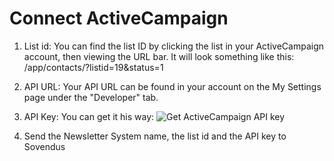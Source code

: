 # Connect ActiveCampaign

1. List id: You can find the list ID by clicking the list in your ActiveCampaign account, then viewing the URL bar. It will look something like this: /app/contacts/?listid=19&status=1

2. API URL: Your API URL can be found in your account on the My Settings page under the "Developer" tab. 

3. API Key: You can get it his way:
   ![Get ActiveCampaign API key](https://raw.githubusercontent.com/Sovendus-GmbH/Sovendus-Integrations-Documentation/main/docs/leads/SupportedSystems/activeCampaign/get-api-key.png)

4. Send the Newsletter System name, the list id and the API key to Sovendus
